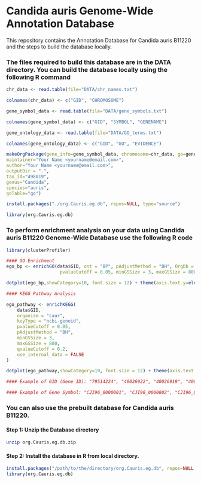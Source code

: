 # Candida auris Genome-Wide Annotation Database
This repository contains the Annotation Database for Candida auris B11220 and the steps to build the database locally.

### The files required to build this database are in the DATA directory. You can build the database locally using the following R command
```R
chr_data <- read.table(file="DATA/chr_names.txt")

colnames(chr_data) <- c("GID", "CHROMOSOME")

gene_symbol_data <- read.table(file="DATA/gene_symbols.txt")

colnames(gene_symbol_data) <- c("GID", "SYMBOL", "GENENAME")

gene_ontology_data <- read.table(file="DATA/GO_terms.txt")

colnames(gene_ontology_data) <- c("GID", "GO", "EVIDENCE")

makeOrgPackage(gene_info=gene_symbol_data, chromosome=chr_data, go=gene_ontology_data, version="0.1",
maintainer="Your Name <yourname@email.com>",
author="Your Name <yourname@email.com>",
outputDir = ".",
tax_id="498019",
genus="Candida",
species="auris",
goTable="go")

install.packages("./org.Cauris.eg.db", repos=NULL, type="source")

library(org.Cauris.eg.db)
```
### To perform enrichment analysis on your data using Candida auris B11220 Genome-Wide Database use the following R code
```R
library(clusterProfiler)

#### GO Enrichment
ego_bp <- enrichGO(data$GID, ont = "BP", pAdjustMethod = "BH", OrgDb = org.Cauris.eg.db,
                    pvalueCutoff = 0.05, minGSSize = 3, maxGSSize = 800, readable = T, keyType="GID")

dotplot(ego_bp,showCategory=10, font.size = 12) + theme(axis.text.y=element_text(size=12))

#### KEGG Pathway Analysis

ego_pathway <- enrichKEGG(
    data$GID,
    organism = "caur",
    keyType = "ncbi-geneid",
    pvalueCutoff = 0.05,
    pAdjustMethod = "BH",
    minGSSize = 3,
    maxGSSize = 800,
    qvalueCutoff = 0.2,
    use_internal_data = FALSE
)

dotplot(ego_pathway,showCategory=10, font.size = 12) + theme(axis.text.y=element_text(size=12))

#### Example of GID (Gene ID): "79514224", "40026922", "40026919", "40026918", "40026917", "40026916"

#### Example of Gene Symbol: "CJI96_0000001", "CJI96_0000002", "CJI96_0000005", "CJI96_0000006", "CJI96_0000007", "CJI96_0000008"

```

### You can also use the prebuilt database for Candida auris B11220.

#### Step 1: Unzip the Database directory
```bash
unzip org.Cauris.eg.db.zip
```
#### Step 2: Install the database in R from local directory.
```R
install.packages("/path/to/the/directory/org.Cauris.eg.db", repos=NULL, type="source")
library(org.Cauris.eg.db)
```

